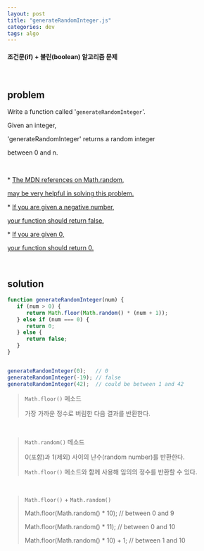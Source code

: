 ```yaml
---
layout: post
title: "generateRandomInteger.js"
categories: dev
tags: algo
---
```


#### 조건문(if) + 불린(boolean) 알고리즘 문제

<br>

## problem

Write a function called '`generateRandomInteger`'.

Given an integer,

'generateRandomInteger' returns a random integer

between 0 and n.

<br>

\* <u>The MDN references on Math.random,</u>

<u>may be very helpful in solving this problem.</u>

\* <u>If you are given a negative number,</u>

<u>your function should return false.</u>

\* <u>If you are given 0,</u>

<u>your function should return 0.</u>

<br>

## solution

```javascript
function generateRandomInteger(num) {
   if (num > 0) {
      return Math.floor(Math.random() * (num + 1));
   } else if (num === 0) {
      return 0;
   } else {
      return false;
   }
}


generateRandomInteger(0);	// 0
generateRandomInteger(-19);	// false
generateRandomInteger(42);	// could be between 1 and 42
```

> `Math.floor()` 메소드
>
> 가장 가까운 정수로 버림한 다음 결과를 반환한다.

<br>

> `Math.random()` 메소드
>
> 0(포함)과 1(제외) 사이의 난수(random number)를 반환한다.
>
> `Math.floor()` 메소드와 함께 사용해 임의의 정수를 반환할 수 있다.

<br>

> `Math.floor()` + `Math.random()`
>
> Math.floor(Math.random() * 10);	// between 0 and 9
>
> Math.floor(Math.random() * 11);	// between 0 and 10
>
> Math.floor(Math.random() * 10) + 1;	// between 1 and 10

<br>